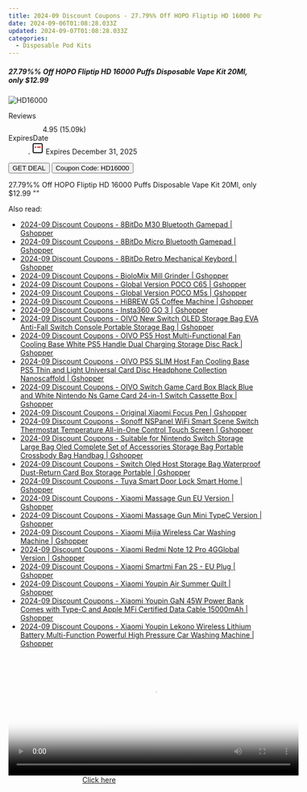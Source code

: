 ```yaml
---
title: 2024-09 Discount Coupons - 27.79%% Off HOPO Fliptip HD 16000 Puffs Disposable Vape Kit 20Ml, only $12.99 | Vapesourcing Electronics Co.,Ltd.
date: 2024-09-06T01:08:28.033Z
updated: 2024-09-07T01:08:28.033Z
categories:
  - Disposable Pod Kits
---
```



<div class="max-w-4xl mx-auto grid grid-cols-1 lg:max-w-5xl lg:gap-x-20 lg:grid-cols-2">
  <div class="relative p-3 col-start-1 row-start-1 flex flex-col-reverse rounded-lg bg-gradient-to-t from-black/75 via-black/0 sm:bg-none sm:row-start-2 sm:p-0 lg:row-start-1">
    <h5 class="mt-1 text-lg font-semibold text-white sm:text-slate-900 md:text-2xl dark:sm:text-white">27.79%% Off HOPO Fliptip HD 16000 Puffs Disposable Vape Kit 20Ml, only $12.99</h5>
  </div>
  
  <div class="col-start-1 col-end-3 row-start-1 grid gap-4 sm:mb-6 sm:grid-cols-4 lg:col-start-2 lg:row-span-6 lg:row-end-6 lg:mb-0 lg:gap-6">
      <img src="&quot;https://static.shareasale.com/image/90958/deal/HOPOFliptipHD16000PuffsDisposableVapeKit20ml.png&quot;" onClick="javascript:window.open(decodeURIComponent('%22https%3A%2F%2Fwww.shareasale.com%2Fu.cfm%3Fd%3D1113417%26m%3D90958%26u%3D4338022%22'), '_blank');void(0);" alt="HD16000" class="h-60 w-full rounded-lg object-cover sm:col-span-2 sm:h-52 lg:col-span-full" loading="lazy" />
    
  </div>
  <dl class="row-start-2 mt-4 flex items-center text-xs font-medium sm:row-start-3 sm:mt-1 md:mt-2.5 lg:row-start-2">
    <dt class="sr-only">Reviews</dt>
    <dd class="flex items-center text-indigo-600 dark:text-indigo-400">
      <svg width="24" height="24" fill="none" aria-hidden="true" class="mr-1 stroke-current dark:stroke-indigo-500">
        <path d="m12 5 2 5h5l-4 4 2.103 5L12 16l-5.103 3L9 14l-4-4h5l2-5Z" stroke-width="2" stroke-linecap="round" stroke-linejoin="round" />
      </svg>
      <span>4.95 <span class="font-normal text-slate-400">(15.09k)</span></span>
    </dd>
    <dt class="sr-only">ExpiresDate</dt>
    <dd class="flex items-center">
      <svg width="2" height="2" aria-hidden="true" fill="currentColor" class="mx-3 text-slate-300">
        <circle cx="1" cy="1" r="1" />
      </svg>
      <svg width="24" height="24" viewBox="0 0 24 24" fill="none" stroke="currentColor" stroke-width="2">
        <rect x="3" y="3" width="18" height="18" rx="2" fill="#fff" />
        <path d="M6 10L18 10" stroke="red" stroke-width="2" fill="none" />
        <path d="M10 6L10 18" stroke="#fff" stroke-width="2" fill="none" />
      </svg>
      Expires December 31, 2025    </dd>
  </dl>
  <div class="col-start-1 row-start-3 mt-4 self-center sm:col-start-2 sm:row-span-2 sm:row-start-2 sm:mt-0 lg:col-start-1 lg:row-start-3 lg:row-end-4 lg:mt-6">
    <button type="button" onClick="javascript:window.open(decodeURIComponent('%22https%3A%2F%2Fwww.shareasale.com%2Fu.cfm%3Fd%3D1113417%26m%3D90958%26u%3D4338022%22'), '_blank');void(0);" class="rounded-lg bg-red-600 px-3 py-2 text-sm font-medium leading-6 text-white">GET DEAL</button>
    <button type="button" onClick="javascript:window.open(decodeURIComponent('%22https%3A%2F%2Fwww.shareasale.com%2Fu.cfm%3Fd%3D1113417%26m%3D90958%26u%3D4338022%22'), '_blank');void(0);" class="border-dashed border-2 border-indigo-600 bg-green-100 text-sm leading-6 font-medium py-2 px-3 rounded-lg">Coupon Code: HD16000</button>
  </div>
  <p class="col-start-1 mt-4 text-sm leading-6 sm:col-span-2 lg:col-span-1 lg:row-start-4 lg:mt-6 dark:text-slate-400">
    27.79%% Off HOPO Fliptip HD 16000 Puffs Disposable Vape Kit 20Ml, only $12.99 
""  </p>
</div>
<span class="atpl-alsoreadstyle">Also read:</span>
<div><ul>
<li><a href="https://coupons.techidaily.com/coupon-1117991-share-97331-sale/"><u>2024-09 Discount Coupons - 8BitDo M30 Bluetooth Gamepad | Gshopper</u></a></li>
<li><a href="https://coupons.techidaily.com/coupon-1117992-share-97331-sale/"><u>2024-09 Discount Coupons - 8BitDo Micro Bluetooth Gamepad | Gshopper</u></a></li>
<li><a href="https://coupons.techidaily.com/coupon-1117998-share-97331-sale/"><u>2024-09 Discount Coupons - 8BitDo Retro Mechanical Keybord | Gshopper</u></a></li>
<li><a href="https://coupons.techidaily.com/coupon-1117980-share-97331-sale/"><u>2024-09 Discount Coupons - BioloMix Mill Grinder | Gshopper</u></a></li>
<li><a href="https://coupons.techidaily.com/coupon-1117982-share-97331-sale/"><u>2024-09 Discount Coupons - Global Version POCO C65 | Gshopper</u></a></li>
<li><a href="https://coupons.techidaily.com/coupon-1117983-share-97331-sale/"><u>2024-09 Discount Coupons - Global Version POCO M5s | Gshopper</u></a></li>
<li><a href="https://coupons.techidaily.com/coupon-1118063-share-97331-sale/"><u>2024-09 Discount Coupons - HiBREW G5 Coffee Machine | Gshopper</u></a></li>
<li><a href="https://coupons.techidaily.com/coupon-1117985-share-97331-sale/"><u>2024-09 Discount Coupons - Insta360 GO 3 | Gshopper</u></a></li>
<li><a href="https://coupons.techidaily.com/coupon-1117999-share-97331-sale/"><u>2024-09 Discount Coupons - OIVO New Switch OLED Storage Bag EVA Anti-Fall Switch Console Portable Storage Bag | Gshopper</u></a></li>
<li><a href="https://coupons.techidaily.com/coupon-1118001-share-97331-sale/"><u>2024-09 Discount Coupons - OIVO PS5 Host Multi-Functional Fan Cooling Base White PS5 Handle Dual Charging Storage Disc Rack | Gshopper</u></a></li>
<li><a href="https://coupons.techidaily.com/coupon-1117993-share-97331-sale/"><u>2024-09 Discount Coupons - OIVO PS5 SLIM Host Fan Cooling Base PS5 Thin and Light Universal Card Disc Headphone Collection Nanoscaffold | Gshopper</u></a></li>
<li><a href="https://coupons.techidaily.com/coupon-1118002-share-97331-sale/"><u>2024-09 Discount Coupons - OIVO Switch Game Card Box Black Blue and White Nintendo Ns Game Card 24-in-1 Switch Cassette Box | Gshopper</u></a></li>
<li><a href="https://coupons.techidaily.com/coupon-1117989-share-97331-sale/"><u>2024-09 Discount Coupons - Original Xiaomi Focus Pen | Gshopper</u></a></li>
<li><a href="https://coupons.techidaily.com/coupon-1117981-share-97331-sale/"><u>2024-09 Discount Coupons - Sonoff NSPanel WiFi Smart Scene Switch Thermostat Temperature All-in-One Control Touch Screen | Gshopper</u></a></li>
<li><a href="https://coupons.techidaily.com/coupon-1117994-share-97331-sale/"><u>2024-09 Discount Coupons - Suitable for Nintendo Switch Storage Large Bag Oled Complete Set of Accessories Storage Bag Portable Crossbody Bag Handbag | Gshopper</u></a></li>
<li><a href="https://coupons.techidaily.com/coupon-1118000-share-97331-sale/"><u>2024-09 Discount Coupons - Switch Oled Host Storage Bag Waterproof Dust-Return Card Box Storage Portable | Gshopper</u></a></li>
<li><a href="https://coupons.techidaily.com/coupon-1118064-share-97331-sale/"><u>2024-09 Discount Coupons - Tuya Smart Door Lock Smart Home | Gshopper</u></a></li>
<li><a href="https://coupons.techidaily.com/coupon-1117997-share-97331-sale/"><u>2024-09 Discount Coupons - Xiaomi Massage Gun EU Version | Gshopper</u></a></li>
<li><a href="https://coupons.techidaily.com/coupon-1117996-share-97331-sale/"><u>2024-09 Discount Coupons - Xiaomi Massage Gun Mini TypeC Version | Gshopper</u></a></li>
<li><a href="https://coupons.techidaily.com/coupon-1117988-share-97331-sale/"><u>2024-09 Discount Coupons - Xiaomi Mijia Wireless Car Washing Machine | Gshopper</u></a></li>
<li><a href="https://coupons.techidaily.com/coupon-1117984-share-97331-sale/"><u>2024-09 Discount Coupons - Xiaomi Redmi Note 12 Pro 4GGlobal Version | Gshopper</u></a></li>
<li><a href="https://coupons.techidaily.com/coupon-1117990-share-97331-sale/"><u>2024-09 Discount Coupons - Xiaomi Smartmi Fan 2S - EU Plug | Gshopper</u></a></li>
<li><a href="https://coupons.techidaily.com/coupon-1117995-share-97331-sale/"><u>2024-09 Discount Coupons - Xiaomi Youpin Air Summer Quilt | Gshopper</u></a></li>
<li><a href="https://coupons.techidaily.com/coupon-1117987-share-97331-sale/"><u>2024-09 Discount Coupons - Xiaomi Youpin GaN 45W Power Bank Comes with Type-C and Apple MFi Certified Data Cable 15000mAh | Gshopper</u></a></li>
<li><a href="https://coupons.techidaily.com/coupon-1117986-share-97331-sale/"><u>2024-09 Discount Coupons - Xiaomi Youpin Lekono Wireless Lithium Battery Multi-Function Powerful High Pressure Car Washing Machine | Gshopper</u></a></li>
</ul></div>

<ins class="adsbygoogle"
      style="display:block"
      data-ad-client="ca-pub-7571918770474297"
      data-ad-slot="8358498916"
      data-ad-format="auto"
      data-full-width-responsive="true"></ins>
<!-- affiliate ads begin -->
<span id="1982570">
					<video width="576" height="240" style="cursor:pointer"
           poster="//a.impactradius-go.com/display-clicktoplayimage/1982570.png"
           onclick="if(!this.playClicked){this.play();this.setAttribute('controls',true);this.playClicked=true;}">
	   <source src="//a.impactradius-go.com/display-ad/22993-1982570">
	   <img src="//a.impactradius-go.com/display-clicktoplayimage/1982570.png" style="border: none; height: 100%; width: 100%; object-fit: contain">
	</video>
	<div style="width:360px;text-align:center"><a href="javascript:window.open(decodeURIComponent('https%3A%2F%2Fhomestyler.sjv.io%2Fc%2F5597632%2F1982570%2F22993'), '_blank');void(0);">Click here</a></div>
</span>
<img height="0" width="0" src="https://imp.pxf.io/i/5597632/1982570/22993" style="position:absolute;visibility:hidden;" border="0" />
<!-- affiliate ads end -->